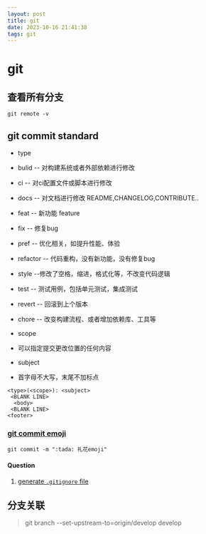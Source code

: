 ```yaml
---
layout: post
title: git
date: 2023-10-16 21:41:38
tags: git
---
```



# git

## 查看所有分支
`git remote -v`

## git commit standard

+ type

+ bulid  -- 对构建系统或者外部依赖进行修改
+ ci    -- 对ci配置文件或脚本进行修改
+ docs  -- 对文档进行修改 README,CHANGELOG,CONTRIBUTE..
+ feat  -- 新功能 feature
+ fix   -- 修复bug
+ pref  -- 优化相关，如提升性能、体验
+ refactor  -- 代码重构，没有新功能，没有修复bug
+ style  --修改了空格，缩进，格式化等，不改变代码逻辑
+ test   -- 测试用例，包括单元测试，集成测试
+ revert -- 回滚到上个版本
+ chore  -- 改变构建流程、或者增加依赖库、工具等

+ scope

+ 可以指定提交更改位置的任何内容

+ subject

+ 首字母不大写，末尾不加标点

```git
<type>(<scope>): <subject>
 <BLANK LINE>
  <body>
 <BLANK LINE>
<footer>
```

### [git commit emoji](https://gitmoji.dev/)

```git
git commit -m ":tada: 礼花emoji"
```

#### Question

1. [generate `.gitignore` file](Questions/gitignore.md)


## 分支关联
> git branch --set-upstream-to=origin/develop develop
